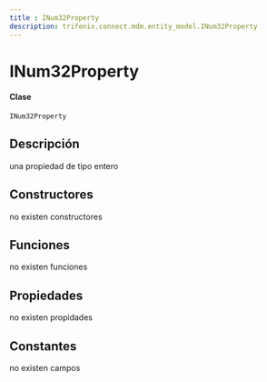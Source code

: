 ```yaml
---
title : INum32Property
description: trifenix.connect.mdm.entity_model.INum32Property
---
```


# INum32Property

<CodeBlock slots = 'heading, code' repeat = '1' languages = 'C#' />

#### Clase
```
INum32Property
```

## Descripción
una propiedad de tipo entero
## Constructores

no existen constructores


## Funciones

no existen funciones

## Propiedades

no existen propidades

## Constantes
no existen campos

